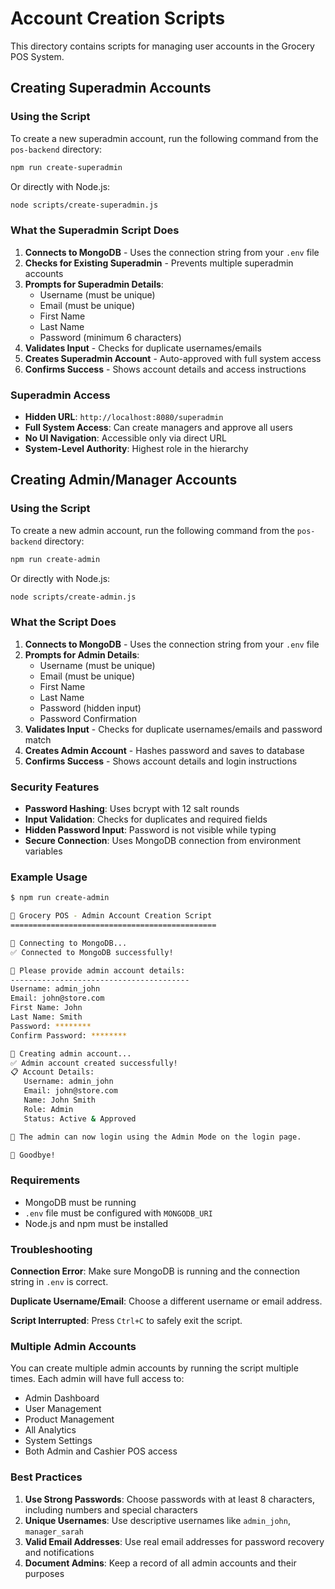 # Account Creation Scripts

This directory contains scripts for managing user accounts in the Grocery POS System.

## Creating Superadmin Accounts

### Using the Script

To create a new superadmin account, run the following command from the `pos-backend` directory:

```bash
npm run create-superadmin
```

Or directly with Node.js:

```bash
node scripts/create-superadmin.js
```

### What the Superadmin Script Does

1. **Connects to MongoDB** - Uses the connection string from your `.env` file
2. **Checks for Existing Superadmin** - Prevents multiple superadmin accounts
3. **Prompts for Superadmin Details**:
   - Username (must be unique)
   - Email (must be unique)
   - First Name
   - Last Name
   - Password (minimum 6 characters)
4. **Validates Input** - Checks for duplicate usernames/emails
5. **Creates Superadmin Account** - Auto-approved with full system access
6. **Confirms Success** - Shows account details and access instructions

### Superadmin Access

- **Hidden URL**: `http://localhost:8080/superadmin`
- **Full System Access**: Can create managers and approve all users
- **No UI Navigation**: Accessible only via direct URL
- **System-Level Authority**: Highest role in the hierarchy

## Creating Admin/Manager Accounts

### Using the Script

To create a new admin account, run the following command from the `pos-backend` directory:

```bash
npm run create-admin
```

Or directly with Node.js:

```bash
node scripts/create-admin.js
```

### What the Script Does

1. **Connects to MongoDB** - Uses the connection string from your `.env` file
2. **Prompts for Admin Details**:
   - Username (must be unique)
   - Email (must be unique)
   - First Name
   - Last Name
   - Password (hidden input)
   - Password Confirmation
3. **Validates Input** - Checks for duplicate usernames/emails and password match
4. **Creates Admin Account** - Hashes password and saves to database
5. **Confirms Success** - Shows account details and login instructions

### Security Features

- **Password Hashing**: Uses bcrypt with 12 salt rounds
- **Input Validation**: Checks for duplicates and required fields
- **Hidden Password Input**: Password is not visible while typing
- **Secure Connection**: Uses MongoDB connection from environment variables

### Example Usage

```bash
$ npm run create-admin

🔧 Grocery POS - Admin Account Creation Script
==============================================

📡 Connecting to MongoDB...
✅ Connected to MongoDB successfully!

👤 Please provide admin account details:
----------------------------------------
Username: admin_john
Email: john@store.com
First Name: John
Last Name: Smith
Password: ********
Confirm Password: ********

🔄 Creating admin account...
✅ Admin account created successfully!
📋 Account Details:
   Username: admin_john
   Email: john@store.com
   Name: John Smith
   Role: Admin
   Status: Active & Approved

🎉 The admin can now login using the Admin Mode on the login page.

👋 Goodbye!
```

### Requirements

- MongoDB must be running
- `.env` file must be configured with `MONGODB_URI`
- Node.js and npm must be installed

### Troubleshooting

**Connection Error**: Make sure MongoDB is running and the connection string in `.env` is correct.

**Duplicate Username/Email**: Choose a different username or email address.

**Script Interrupted**: Press `Ctrl+C` to safely exit the script.

### Multiple Admin Accounts

You can create multiple admin accounts by running the script multiple times. Each admin will have full access to:

- Admin Dashboard
- User Management
- Product Management
- All Analytics
- System Settings
- Both Admin and Cashier POS access

### Best Practices

1. **Use Strong Passwords**: Choose passwords with at least 8 characters, including numbers and special characters
2. **Unique Usernames**: Use descriptive usernames like `admin_john`, `manager_sarah`
3. **Valid Email Addresses**: Use real email addresses for password recovery and notifications
4. **Document Admins**: Keep a record of all admin accounts and their purposes
